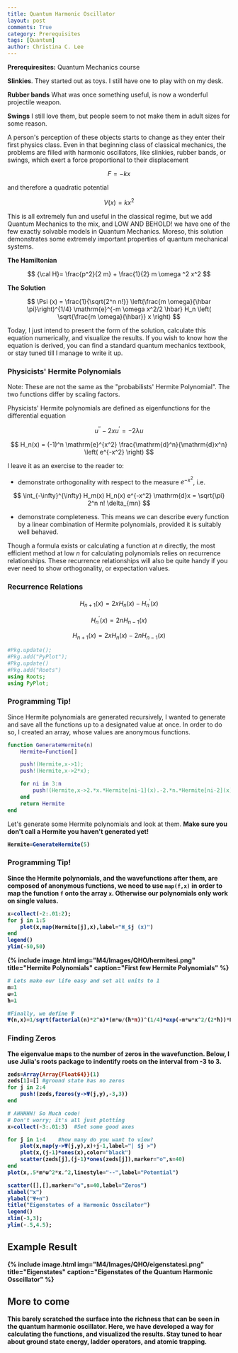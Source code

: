 ```yaml
---
title: Quantum Harmonic Oscillator
layout: post
comments: True
category: Prerequisites
tags: [Quantum]
author: Christina C. Lee
---
```

<b>Prerequiresites:</b> Quantum Mechanics course


<b>Slinkies</b>. They started out as toys.  I still have one to play with on my desk.

<b>Rubber bands</b> What was once something useful, is now a wonderful projectile weapon.

<b>Swings</b> I still love them, but people seem to not make them in adult sizes for some reason.

A person's perception of these objects starts to change as they enter their first physics class. Even in that beginning class of classical mechanics, the problems are filled with harmonic oscillators, like slinkies, rubber bands, or swings, which exert a force proportional to their displacement

$$
F=-kx
$$

and therefore a quadratic potential

$$
V(x)=k x^2
$$

This is all extremely fun and useful in the classical regime, but we add Quantum Mechanics to the mix, and LOW AND BEHOLD! we have one of the few exactly solvable models in Quantum Mechanics. Moreso, this solution demonstrates some extremely important properties of quantum mechanical systems.

<b>The Hamiltonian</b>

$$
    {\cal H}= \frac{p^2}{2 m} + \frac{1}{2} m \omega ^2 x^2
$$

<b> The Solution</b>

$$
    \Psi (x) = \frac{1}{\sqrt{2^n n!}} \left(\frac{m \omega}{\hbar \pi}\right)^{1/4} \mathrm{e}^{-m \omega x^2/2 \hbar}  H_n \left( \sqrt{\frac{m \omega}{\hbar}} x \right)
$$

Today, I just intend to present the form of the solution, calculate this equation numerically, and visualize the results.  If you wish to know how the equation is derived, you can find a standard quantum mechanics textbook, or stay tuned till I manage to write it up.

### Physicists' Hermite Polynomials
Note: These are not the same as the "probabilists' Hermite Polynomial". The two functions differ by scaling factors.

Physicists' Hermite polynomials are defined as eigenfunctions for the differential equation

$$
u^{\prime \prime}-2xu^{\prime} = -2 \lambda u
$$

$$
H_n(x) = (-1)^n \mathrm{e}^{x^2} \frac{\mathrm{d}^n}{\mathrm{d}x^n}
\left( e^{-x^2} \right)
$$



I leave it as an exercise to the reader to:

* demonstrate orthogonality with respect to the measure $e^{-x^2}$, i.e.

$$
\int_{-\infty}^{\infty} H_m(x) H_n(x) e^{-x^2} \mathrm{d}x = \sqrt{\pi} 2^n n! \delta_{mn}
$$

* demonstrate completeness.  This means we can describe every function by a linear combination of Hermite polynomials, provided it is suitably well behaved.


Though a formula exists or calculating a function at $n$ directly, the most efficient method at low $n$ for calculating polynomials relies on recurrence relationships.  These recurrence relationships will also be quite handy if you ever need to show orthogonality, or expectation values.

### Recurrence Relations

$$
H_{n+1}(x) = 2xH_n(x) - H^{\prime}_n(x)
$$

$$
H^{\prime}_n (x) = 2n H_{n-1}(x)
$$

$$
H_{n+1}(x) = 2x H_n(x) - 2n H_{n-1}(x)
$$


~~~julia
#Pkg.update();
#Pkg.add("PyPlot");
#Pkg.update()
#Pkg.add("Roots")
using Roots;
using PyPlot;
~~~

<div class="progtip">
<h3 color="black"> Programming Tip!</h3>
Since Hermite polynomials are generated recursively, I wanted to generate and save all the functions up to a designated value at once.  In order to do so, I created an array, whose values are anonymous functions.
</div>

```MATLAB
function GenerateHermite(n)
    Hermite=Function[]

    push!(Hermite,x->1);
    push!(Hermite,x->2*x);

    for ni in 3:n
        push!(Hermite,x->2.*x.*Hermite[ni-1](x).-2.*n.*Hermite[ni-2](x))
    end
    return Hermite
end
```



Let's generate some Hermite polynomials and look at them.
<b> Make sure you don't call a Hermite you haven't generated yet!


```julia
Hermite=GenerateHermite(5)
```
<div class="progtip">
<h3 color="black">Programming Tip!</h3>
Since the Hermite polynomials, and the wavefunctions after them, are composed of anonymous functions, we need to use <code>map(f,x)</code> in order to map the function <code>f</code> onto the array <code>x</code>.  Otherwise our polynomials only work on single values.
</div>

```julia
x=collect(-2:.01:2);
for j in 1:5
    plot(x,map(Hermite[j],x),label="H_$j (x)")
end
legend()
ylim(-50,50)
```


{% include image.html img="M4/Images/QHO/hermitesi.png" title="Hermite Polynomials" caption="First few Hermite Polynomials" %}


```julia
# Lets make our life easy and set all units to 1
m=1
ω=1
ħ=1

#Finally, we define Ψ
Ψ(n,x)=1/sqrt(factorial(n)*2^n)*(m*ω/(ħ*π))^(1/4)*exp(-m*ω*x^2/(2*ħ))*Hermite[n](sqrt(m*ω/ħ)*x)
```



### Finding Zeros
The eigenvalue maps to the number of zeros in the wavefunction.  Below, I use Julia's roots package to indentify roots on the interval from -3 to 3.


```julia
zeds=Array{Array{Float64}}(1)
zeds[1]=[] #ground state has no zeros
for j in 2:4
    push!(zeds,fzeros(y->Ψ(j,y),-3,3))
end
```


```julia
# AHHHHH! So Much code!
# Don't worry; it's all just plotting
x=collect(-3:.01:3)  #Set some good axes

for j in 1:4    #how many do you want to view?
    plot(x,map(y->Ψ(j,y),x)+j-1,label="| $j >")
    plot(x,(j-1)*ones(x),color="black")
    scatter(zeds[j],(j-1)*ones(zeds[j]),marker="o",s=40)
end
plot(x,.5*m*ω^2*x.^2,linestyle="--",label="Potential")

scatter([],[],marker="o",s=40,label="Zeros")
xlabel("x")
ylabel("Ψ+n")
title("Eigenstates of a Harmonic Osscilator")
legend()
xlim(-3,3);
ylim(-.5,4.5);
```


## Example Result

{% include image.html img="M4/Images/QHO/eigenstatesi.png" title="Eigenstates" caption="Eigenstates of the Quantum Harmonic Osscillator" %}

## More to come
This barely scratched the surface into the richness that can be seen in the quantum harmonic oscillator.  Here, we have developed a way for calculating the functions, and visualized the results.  Stay tuned to hear about ground state energy, ladder operators, and atomic trapping.
